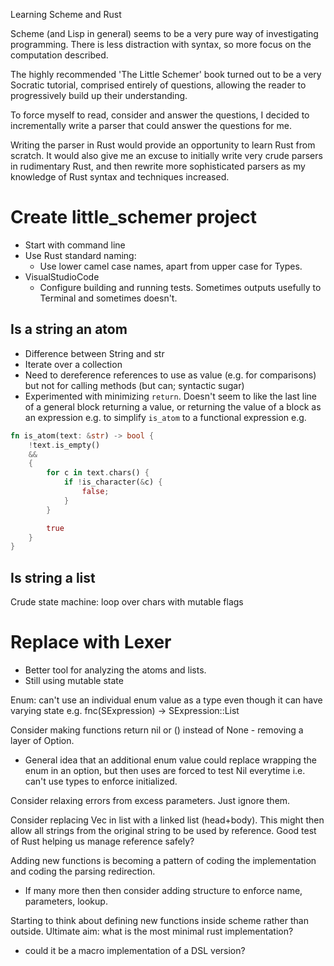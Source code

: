 Learning Scheme and Rust

Scheme (and Lisp in general) seems to be a very pure way of investigating programming. There is less distraction with syntax, so more focus on the computation described.

The highly recommended 'The Little Schemer' book turned out to be a very Socratic tutorial, comprised entirely of questions, allowing the reader to progressively build up their understanding.

To force myself to read, consider and answer the questions, I decided to incrementally write a parser that could answer the questions for me.

Writing the parser in Rust would provide an opportunity to learn Rust from scratch. It would also give me an excuse to initially write very crude parsers in rudimentary Rust, and then rewrite more sophisticated parsers as my knowledge of Rust syntax and techniques increased.

# Create little_schemer project

- Start with command line
- Use Rust standard naming:
  - Use lower camel case names, apart from upper case for Types.
- VisualStudioCode
  - Configure building and running tests. Sometimes outputs usefully to Terminal and sometimes doesn't.

## Is a string an atom

- Difference between String and str
- Iterate over a collection
- Need to dereference references to use as value (e.g. for comparisons) but not for calling methods (but can; syntactic sugar)
- Experimented with minimizing `return`. Doesn't seem to like the last line of a general block returning a value, or returning the value of a block as an expression e.g. to simplify `is_atom` to a functional expression e.g.

```rust
fn is_atom(text: &str) -> bool {
    !text.is_empty()
    &&
    {
        for c in text.chars() {
            if !is_character(&c) {
                false;
            }
        }

        true
    }
}
```

## Is string a list

Crude state machine: loop over chars with mutable flags

# Replace with Lexer

- Better tool for analyzing the atoms and lists.
- Still using mutable state

Enum: can't use an individual enum value as a type even though it can have varying state e.g. fnc(SExpression) -> SExpression::List

Consider making functions return nil or () instead of None - removing a layer of Option.
- General idea that an additional enum value could replace wrapping the enum in an option, but then uses are forced to test Nil everytime i.e. can't use types to enforce initialized.

Consider relaxing errors from excess parameters. Just ignore them.

Consider replacing Vec in list with a linked list (head+body).
This might then allow all strings from the original string to be used by reference.
Good test of Rust helping us manage reference safely?

Adding new functions is becoming a pattern of coding the implementation and coding the parsing redirection.
- If many more then then consider adding structure to enforce name, parameters, lookup.

Starting to think about defining new functions inside scheme rather than outside.
Ultimate aim: what is the most minimal rust implementation?
- could it be a macro implementation of a DSL version?
